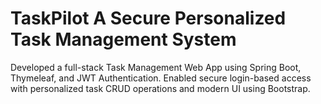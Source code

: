 # TaskPilot A Secure Personalized Task Management System
Developed a full-stack Task Management Web App using Spring Boot, Thymeleaf, and JWT Authentication. Enabled secure login-based access with personalized task CRUD operations and modern UI using Bootstrap.
